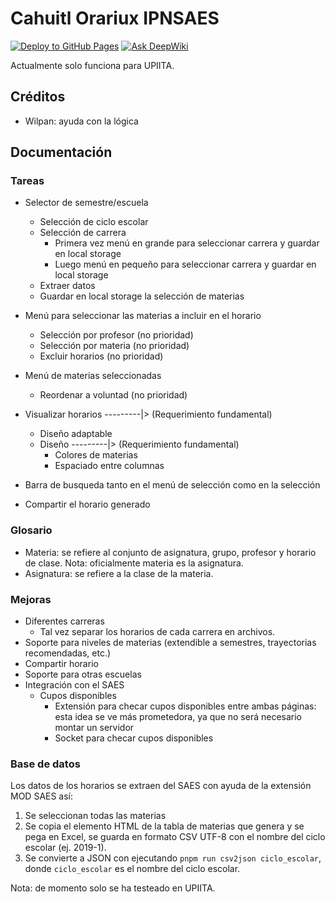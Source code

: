 # Cahuitl Orariux IPNSAES
[![Deploy to GitHub Pages](https://github.com/cahuitl-orariux/cahuitl-orariux/actions/workflows/deploy.yml/badge.svg)](https://github.com/cahuitl-orariux/cahuitl-orariux/actions/workflows/deploy.yml) [![Ask DeepWiki](https://deepwiki.com/badge.svg)](https://deepwiki.com/cahuitl-orariux/cahuitl-orariux)

Actualmente solo funciona para UPIITA.

## Créditos

- Wilpan: ayuda con la lógica

## Documentación

### Tareas

- Selector de semestre/escuela
  - Selección de ciclo escolar
  - Selección de carrera
    - Primera vez menú en grande para seleccionar carrera y guardar en local storage
    - Luego menú en pequeño para seleccionar carrera y guardar en local storage
  - Extraer datos
  - Guardar en local storage la selección de materias

- Menú para seleccionar las materias a incluir en el horario

  - Selección por profesor (no prioridad)
  - Selección por materia (no prioridad)
  - Excluir horarios (no prioridad)

- Menú de materias seleccionadas

  - Reordenar a voluntad (no prioridad)

- Visualizar horarios ---------|> (Requerimiento fundamental)

  - Diseño adaptable
  - Diseño ---------|> (Requerimiento fundamental)
    - Colores de materias
    - Espaciado entre columnas

- Barra de busqueda tanto en el menú de selección como en la selección

- Compartir el horario generado

### Glosario

- Materia: se refiere al conjunto de asignatura, grupo, profesor y horario de clase. Nota: oficialmente materia es la asignatura.
- Asignatura: se refiere a la clase de la materia.

### Mejoras

- Diferentes carreras
  - Tal vez separar los horarios de cada carrera en archivos.
- Soporte para niveles de materias (extendible a semestres, trayectorias recomendadas, etc.)
- Compartir horario
- Soporte para otras escuelas
- Integración con el SAES
  - Cupos disponibles
    - Extensión para checar cupos disponibles entre ambas páginas: esta idea se ve más prometedora, ya que no será necesario montar un servidor
    - Socket para checar cupos disponibles

### Base de datos

Los datos de los horarios se extraen del SAES con ayuda de la extensión MOD SAES así:

1. Se seleccionan todas las materias
2. Se copia el elemento HTML de la tabla de materias que genera y se pega en Excel, se guarda en formato CSV UTF-8 con el nombre del ciclo escolar (ej. 2019-1).
3. Se convierte a JSON con ejecutando `pnpm run csv2json ciclo_escolar`, donde `ciclo_escolar` es el nombre del ciclo escolar.

Nota: de momento solo se ha testeado en UPIITA.
